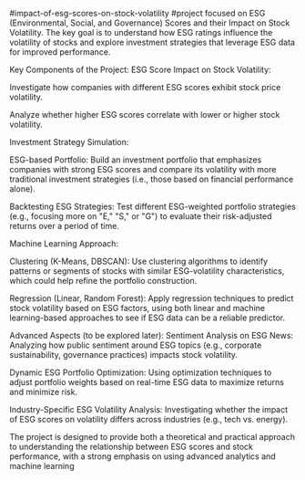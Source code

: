 #impact-of-esg-scores-on-stock-volatility
#project focused on ESG (Environmental, Social, and Governance) Scores and their Impact on Stock Volatility. The key goal is to understand how ESG ratings influence the volatility of stocks and explore investment strategies that leverage ESG data for improved performance.

Key Components of the Project:
ESG Score Impact on Stock Volatility:

Investigate how companies with different ESG scores exhibit stock price volatility.

Analyze whether higher ESG scores correlate with lower or higher stock volatility.

Investment Strategy Simulation:

ESG-based Portfolio: Build an investment portfolio that emphasizes companies with strong ESG scores and compare its volatility with more traditional investment strategies (i.e., those based on financial performance alone).

Backtesting ESG Strategies: Test different ESG-weighted portfolio strategies (e.g., focusing more on "E," "S," or "G") to evaluate their risk-adjusted returns over a period of time.

Machine Learning Approach:

Clustering (K-Means, DBSCAN): Use clustering algorithms to identify patterns or segments of stocks with similar ESG-volatility characteristics, which could help refine the portfolio construction.

Regression (Linear, Random Forest): Apply regression techniques to predict stock volatility based on ESG factors, using both linear and machine learning-based approaches to see if ESG data can be a reliable predictor.

Advanced Aspects (to be explored later):
Sentiment Analysis on ESG News: Analyzing how public sentiment around ESG topics (e.g., corporate sustainability, governance practices) impacts stock volatility.

Dynamic ESG Portfolio Optimization: Using optimization techniques to adjust portfolio weights based on real-time ESG data to maximize returns and minimize risk.

Industry-Specific ESG Volatility Analysis: Investigating whether the impact of ESG scores on volatility differs across industries (e.g., tech vs. energy).

The project is designed to provide both a theoretical and practical approach to understanding the relationship between ESG scores and stock performance, with a strong emphasis on using advanced analytics and machine learning
